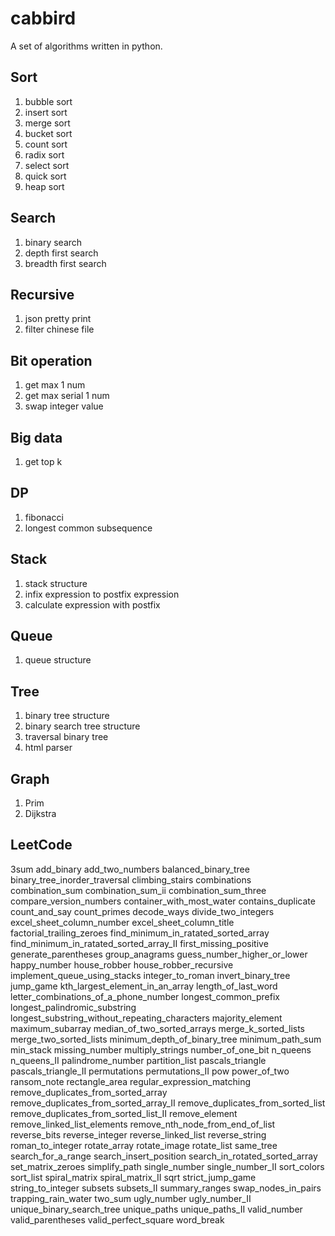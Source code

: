 cabbird
=======

A set of algorithms written in python.

Sort
----

1. bubble sort
2. insert sort
3. merge sort
4. bucket sort
5. count sort
6. radix sort
7. select sort
8. quick sort
9. heap sort

Search
------

1. binary search
2. depth first search
3. breadth first search

Recursive
---------

1. json pretty print
2. filter chinese file

Bit operation
-------------

1. get max 1 num
2. get max serial 1 num
3. swap integer value

Big data
--------

1. get top k

DP
--

1. fibonacci
2. longest common subsequence

Stack
-----

1. stack structure
2. infix expression to postfix expression
3. calculate expression with postfix 

Queue
-----

1. queue structure

Tree
----

1. binary tree structure
2. binary search tree structure
3. traversal binary tree
4. html parser

Graph
-----

1. Prim
2. Dijkstra

LeetCode
--------

3sum
add_binary
add_two_numbers
balanced_binary_tree
binary_tree_inorder_traversal
climbing_stairs
combinations
combination_sum
combination_sum_ii
combination_sum_three
compare_version_numbers
container_with_most_water
contains_duplicate
count_and_say
count_primes
decode_ways
divide_two_integers
excel_sheet_column_number
excel_sheet_column_title
factorial_trailing_zeroes
find_minimum_in_ratated_sorted_array
find_minimum_in_ratated_sorted_array_II
first_missing_positive
generate_parentheses
group_anagrams
guess_number_higher_or_lower
happy_number
house_robber
house_robber_recursive
implement_queue_using_stacks
integer_to_roman
invert_binary_tree
jump_game
kth_largest_element_in_an_array
length_of_last_word
letter_combinations_of_a_phone_number
longest_common_prefix
longest_palindromic_substring
longest_substring_without_repeating_characters
majority_element
maximum_subarray
median_of_two_sorted_arrays
merge_k_sorted_lists
merge_two_sorted_lists
minimum_depth_of_binary_tree
minimum_path_sum
min_stack
missing_number
multiply_strings
number_of_one_bit
n_queens
n_queens_II
palindrome_number
partition_list
pascals_triangle
pascals_triangle_II
permutations
permutations_II
pow
power_of_two
ransom_note
rectangle_area
regular_expression_matching
remove_duplicates_from_sorted_array
remove_duplicates_from_sorted_array_II
remove_duplicates_from_sorted_list
remove_duplicates_from_sorted_list_II
remove_element
remove_linked_list_elements
remove_nth_node_from_end_of_list
reverse_bits
reverse_integer
reverse_linked_list
reverse_string
roman_to_integer
rotate_array
rotate_image
rotate_list
same_tree
search_for_a_range
search_insert_position
search_in_rotated_sorted_array
set_matrix_zeroes
simplify_path
single_number
single_number_II
sort_colors
sort_list
spiral_matrix
spiral_matrix_II
sqrt
strict_jump_game
string_to_integer
subsets
subsets_II
summary_ranges
swap_nodes_in_pairs
trapping_rain_water
two_sum
ugly_number
ugly_number_II
unique_binary_search_tree
unique_paths
unique_paths_II
valid_number
valid_parentheses
valid_perfect_square
word_break
